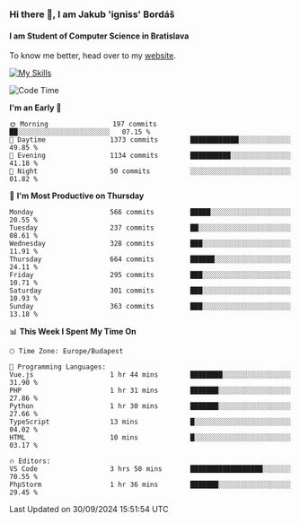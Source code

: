 ### Hi there 👋, I am Jakub 'igniss' Bordáš

#### I am Student of Computer Science in Bratislava
To know me better, head over to my [website](https://bordas.sk).

[![My Skills](https://skillicons.dev/icons?i=js,html,css,figma,svelte,java,kotlin,python,postgresql,typescript,nest,nodejs)](https://bordas.sk)


<!--START_SECTION:waka-->
![Code Time](http://img.shields.io/badge/Code%20Time-1%2C532%20hrs%2027%20mins-blue)

**I'm an Early 🐤** 

```text
🌞 Morning                197 commits         ██░░░░░░░░░░░░░░░░░░░░░░░   07.15 % 
🌆 Daytime                1373 commits        ████████████░░░░░░░░░░░░░   49.85 % 
🌃 Evening                1134 commits        ██████████░░░░░░░░░░░░░░░   41.18 % 
🌙 Night                  50 commits          ░░░░░░░░░░░░░░░░░░░░░░░░░   01.82 % 
```
📅 **I'm Most Productive on Thursday** 

```text
Monday                   566 commits         █████░░░░░░░░░░░░░░░░░░░░   20.55 % 
Tuesday                  237 commits         ██░░░░░░░░░░░░░░░░░░░░░░░   08.61 % 
Wednesday                328 commits         ███░░░░░░░░░░░░░░░░░░░░░░   11.91 % 
Thursday                 664 commits         ██████░░░░░░░░░░░░░░░░░░░   24.11 % 
Friday                   295 commits         ███░░░░░░░░░░░░░░░░░░░░░░   10.71 % 
Saturday                 301 commits         ███░░░░░░░░░░░░░░░░░░░░░░   10.93 % 
Sunday                   363 commits         ███░░░░░░░░░░░░░░░░░░░░░░   13.18 % 
```


📊 **This Week I Spent My Time On** 

```text
🕑︎ Time Zone: Europe/Budapest

💬 Programming Languages: 
Vue.js                   1 hr 44 mins        ████████░░░░░░░░░░░░░░░░░   31.90 % 
PHP                      1 hr 31 mins        ███████░░░░░░░░░░░░░░░░░░   27.86 % 
Python                   1 hr 30 mins        ███████░░░░░░░░░░░░░░░░░░   27.66 % 
TypeScript               13 mins             █░░░░░░░░░░░░░░░░░░░░░░░░   04.02 % 
HTML                     10 mins             █░░░░░░░░░░░░░░░░░░░░░░░░   03.17 % 

🔥 Editors: 
VS Code                  3 hrs 50 mins       ██████████████████░░░░░░░   70.55 % 
PhpStorm                 1 hr 36 mins        ███████░░░░░░░░░░░░░░░░░░   29.45 % 
```


 Last Updated on 30/09/2024 15:51:54 UTC
<!--END_SECTION:waka-->
